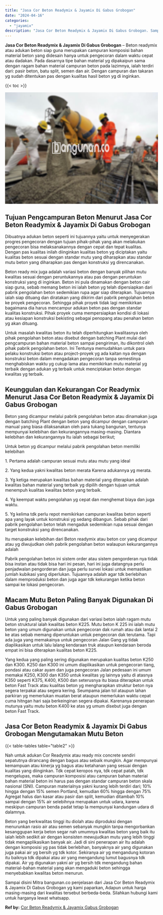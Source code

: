 ```yaml
---
title: "Jasa Cor Beton Readymix & Jayamix Di Gabus Grobogan"
date: "2024-04-16"
categories: 
  - "jayamix"
description: "Jasa Cor Beton Readymix & Jayamix Di Gabus Grobogan. Sampai disini Mitra bangunan.co penjelasan dari Jasa Cor Beton Readymix & Jayamix Di Gabus Grobogan yg k..."
---
```


**Jasa Cor Beton Readymix & Jayamix Di Gabus Grobogan** – Beton readymix atau adukan beton siap guna merupakan campuran komposisi bahan material beton yang didesain hanya untuk pengecoran dalam waktu cepat atau dadakan. Pada dasarnya tipe bahan material yg dipakaipun sama dengan ragam bahan material campuran beton pada lazimnya, ialah terdiri dari: pasir beton, batu split, semen dan air. Dengan campuran dan takaran yg sudah ditentukan pas dengan kualitas hasil beton yg di inginkan.

{{< toc >}}

![Jasa Cor Beton Readymix & Jayamix Di Gabus Grobogan](/images/jasa-cor-readymix-30.png)

## Tujuan Pengcampuran Beton Menurut Jasa Cor Beton Readymix & Jayamix Di Gabus Grobogan

Dibuatnya adukan beton seperti ini tujuannya yaitu untuk menyegerakan progres pengecoran dengan tujuan pihak-pihak yang akan melakukan pengecoran bisa melaksanakannya dengan cepat dan tepat kualitas. Dengan pas kualitas inilah diinginkan kualitas beton yg diciptakan yaitu kualitas beton sesuai dengan standar mutu yang diharapkan atau standar mutu beton yang diharapkan pas dengan konstruksi yg direncanakan.

Beton ready mix juga adalah variasi beton dengan banyak pilihan mutu kwalitas sesuai dengan peruntukannya atau pas dengan peruntukan konstruksi yang di inginkan. Beton ini pula dinamakan dengan beton cair siap guna, sebab memang beton ini ialah beton yg telah dipersiapkan dari pabrik pengolahan beton sedemikian rupa agar siap diterapkan. Tujuannya ialah siap dituang dan diratakan yang dikirim dari pabrik pengolahan beton ke proyek pengecoran. Sehingga pihak proyek tidak lagi memikirkan bagaimana dia harus mencampur adukan beton pas dengan standar kualitas konstruksi. Pihak proyek cuma mempersiapkan kondisi di lokasi atau kesiapan konstruksi bekisting sebagai penopang atau penahan beton yg akan dituang.

Untuk masalah kwalitas beton itu telah diperhitungkan kwalitasnya oleh pihak pengolahan beton atau disebut dengan batching Plant mulai dari pengcampuran bahan material beton sampai pengiriman, itu dikontrol oleh pihak pabrik pengolahan beton. Ini Tentunya memudahkan untuk para pelaku konstruksi beton atau project-proyek yg ada kaitan nya dengan konstruksi beton dalam mengadakan pengecoran tanpa semestinya menghabiskan waktu yg cukup lama atau memikirkan mutu material yg terbaik dengan adukan yg terbaik untuk menciptakan beton dengan kwalitas yg terbaik.

## Keunggulan dan Kekurangan Cor Readymix Menurut Jasa Cor Beton Readymix & Jayamix Di Gabus Grobogan

Beton yang dicampur melalui pabrik pengolahan beton atau dinamakan juga dengan batching Plant dengan beton yang dicampur dengan campuran manual yang biasa dilaksanakan oleh para tukang bangunan, tentunya mempunyai kelebihan dan kekurangannya masing-masing. Diantara kelebihan dan kekurangannya Itu ialah sebagai berikut;

Untuk beton yg dicampur melalui pabrik pengolahan beton memiliki kelebihan

1\. Pertama adalah campuran sesuai mutu atau mutu yang ideal

2\. Yang kedua yakni kwalitas beton merata Karena adukannya yg merata.

3\. Yg ketiga merupakan kwalitas bahan material yang diterapkan adalah kwalitas bahan material yang terbaik yg dipilih dengan tujuan untuk menempuh kualitas kwalitas beton yang terbaik.

4\. Yg keempat waktu pengolahan yg cepat dan menghemat biaya dan juga waktu.

5\. Yg kelima tdk perlu repot memikirkan campuran kwalitas beton seperti apa yang layak untuk konstruksi yg sedang dibangun. Sebab pihak dari pabrik pengolahan beton telah mengaduk sedemikian rupa sesuai dengan target konstruksi yang direncanakan.

Itu merupakan kelebihan dari Beton readymix atau beton cor yang dicampur atau yg diwujudkan oleh pabrik pengolahan beton walaupun kekurangannya adalah

Pabrik pengolahan beton ini sistem order atau sistem pengorderan nya tidak bisa instan atau tidak bisa hari ini pesan, hari ini juga datangnya perlu penjadwalan pengorderan dan juga perlu survei lokasi untuk memastikan jumlah kubikasi yang diperlukan. Tujuannya adalah agar tdk berlebihan dalam memproduksi beton dan juga agar tdk kekurangan ketika beton sampai ke lokasi pengecoran.

## Macam Mutu Beton Paling Banyak Digunakan Di Gabus Grobogan

Untuk yang paling banyak digunakan dari variasi beton ialah ragam mutu beton struktural ialah kwalitas beton K225. Mutu beton K 225 ini ialah mutu beton yang umum digunakan untuk pengecoran dak rumah atau dak lantai 2 ke atas sebab memang diperuntukan untuk pengecoran dak terutama. Tapi ada juga yang memakainya untuk pengecoran Jalan Gang yg tidak diaplikasikan untuk lalu lalang kendaraan truk ataupun kendaraan beroda empat ini bisa diterapkan kualitas beton K225.

Yang kedua yang paling sering digunakan merupakan kualitas beton K250 dan K300. K250 dan K300 ini umum diaplikasikan untuk pengecoran tiang, pondasi atau cakar ayam dan juga pengecoran Jalan pedesaan ini umum memakai K250, K300 dan K350 untuk kwalitas yg lainnya yaitu di atasnya K350 seperti K375, K400, K500 dan seterusnya itu biasa diterapkan untuk beton Fast Track atau kualitas beton yg mengharapkan struktur beton nya segera terpakai atau segera kering. Seumpama jalan tol ataupun lahan parkiran yg memerlukan muatan berat ataupun memerlukan waktu cepat cuma hitngan hari saja berkeinginan segera dipakai. Karenanya penerapan mutunya yaitu mutu beton K400 ke atas yg umum disebut juga dengan beton Fast Track.

## Jasa Cor Beton Readymix & Jayamix Di Gabus Grobogan Mengutamakan Mutu Beton

{{< table-tables table="table2" >}}

Nah untuk adukan Cor Readymix atau ready mix concrete sendiri sepatutnya dirancang dengan bagus atau sebaik mungkin. Agar mempunyai kemampuan atau kinerja yg bagus atau ketahanan yang sesuai dengan kualitas yang diinginkan. Tdk cepat keropos nya, tdk cepat patah, tdk mengelupas, maka campuran komposisi atau campuran bahan material bahan material beton ini harus pas dengan standar campuran beton skala nasional (SNI). Campuran materialnya yakni kurang lebih terdiri dari; 10% hingga dengan 15% semen Portland, kemudian 60% hingga dengan 75% Agregat halus dan kasar atau pasir dan split, kemudian ditambah 10% sampai dengan 15% air selebihnya merupakan untuk udara, karena meskipun campuran benda padat tetap Ia mempunyai kandungan udara di dalamnya.

Beton yang berkwalitas tinggi itu diolah atau diproduksi dengan menurunkan rasio air atau semen sebanyak mungkin tanpa mengorbankan kesanggupan kerja beton segar nah umumnya kwalitas beton yang baik itu ialah lebih sedikit air dengan konsisten mewujudkan mutu yang lebih tinggi tidak mengaplikasikan banyak air. Jadi di sini penerapan air Itu adalah dengan komposisi yg pas tidak berlebihan, banyaknya air yang digunakan juga pakai air yg bersih yg tdk kotor. Sekiranya air yg mengandung kotoran itu baiknya tdk dipakai atau air yang mengandung lumut bagusnya tdk dipakai. Air yg digunakan yakni air yg bersih tdk mengandung bahan material-bahan material yang akan mengaduki beton sehingga menyebabkan kwalitas beton menurun.

Sampai disini Mitra bangunan.co penjelasan dari Jasa Cor Beton Readymix & Jayamix Di Gabus Grobogan yg kami paparkan, Adapun untuk harga masing-masing dari kwalitas tersebut berbeda-beda. Silahkan hubungi kami untuk harganya lewat whatsapp.

**Ref by:** [Cor Beton Readymix & Jayamix Gabus Grobogan](https://id.wikipedia.org/wiki/Cor)
